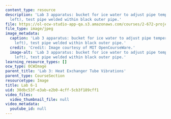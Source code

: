 ```yaml
---
content_type: resource
description: 'Lab 3 apparatus: bucket for ice water to adjust pipe temperature (upper
  left), test pipe welded within black outer pipe.'
file: https://ol-ocw-studio-app-qa.s3.amazonaws.com/courses/2-672-project-laboratory-spring-2009/30dbc53fe3abe2b04cff5cb3f189cff1_lab6-1.jpg
file_type: image/jpeg
image_metadata:
  caption: 'Lab 3 apparatus: bucket for ice water to adjust pipe temperature (upper
    left), test pipe welded within black outer pipe.'
  credit: 'Credit: Image courtesy of MIT OpenCourseWare.'
  image-alt: 'Lab 3 apparatus: bucket for ice water to adjust pipe temperature (upper
    left), test pipe welded within black outer pipe.'
learning_resource_types: []
ocw_type: OCWImage
parent_title: 'Lab 3: Heat Exchanger Tube Vibrations'
parent_type: CourseSection
resourcetype: Image
title: Lab 6-1
uid: 30dbc53f-e3ab-e2b0-4cff-5cb3f189cff1
video_files:
  video_thumbnail_file: null
video_metadata:
  youtube_id: null
---
```

